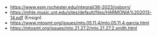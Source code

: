 - https://www.esm.rochester.edu/integral/36-2023/osborn/
- https://mhte.music.unt.edu/sites/default/files/HARMONIA%202013-14.pdf (Ensign)
- https://www.mtosmt.org/issues/mto.05.11.4/mto.05.11.4.garcia.html
- https://mtosmt.org/issues/mto.21.27.2/mto.21.27.2.smith.html
